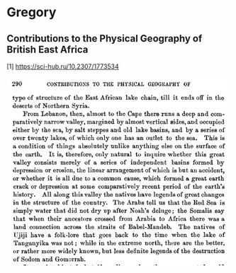 # Gregory

## Contributions to the Physical Geography of British East Africa

[1] https://sci-hub.ru/10.2307/1773534

![](img/photo_5823@03-11-2024_20-02-27.jpg)

